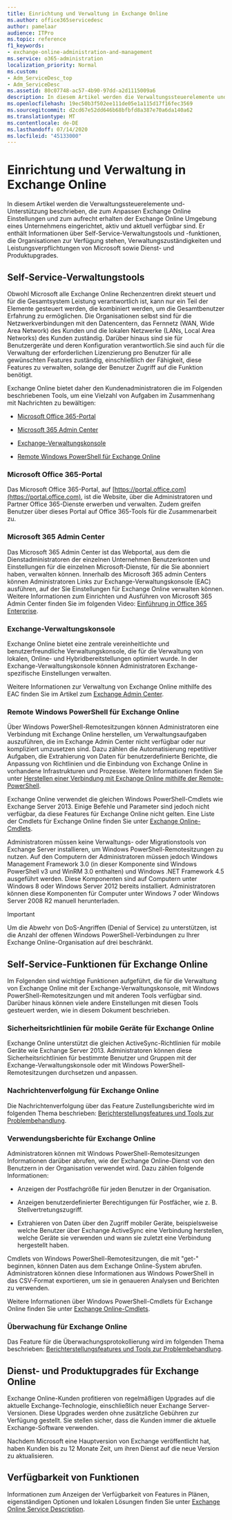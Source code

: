 ```yaml
---
title: Einrichtung und Verwaltung in Exchange Online
ms.author: office365servicedesc
author: pamelaar
audience: ITPro
ms.topic: reference
f1_keywords:
- exchange-online-administration-and-management
ms.service: o365-administration
localization_priority: Normal
ms.custom:
- Adm_ServiceDesc_top
- Adm_ServiceDesc
ms.assetid: 80c07748-ac57-4b90-97dd-a2d1115009a6
description: In diesem Artikel werden die Verwaltungssteuerelemente und-Unterstützung beschrieben, die zum Anpassen Exchange Online Einstellungen und zum aufrecht erhalten der Exchange Online Umgebung eines Unternehmens eingerichtet, aktiv und aktuell verfügbar sind. Er enthält Informationen über Self-Service-Verwaltungstools und -funktionen, die Organisationen zur Verfügung stehen, Verwaltungszuständigkeiten und Leistungsverpflichtungen von Microsoft sowie Dienst- und Produktupgrades.
ms.openlocfilehash: 19ec50b3f502ee111de05e1a115d17f16fec3569
ms.sourcegitcommit: d2cd67e52dd646b68bfbfd8a387e70a6da140a62
ms.translationtype: MT
ms.contentlocale: de-DE
ms.lasthandoff: 07/14/2020
ms.locfileid: "45133000"
---
```

# <a name="exchange-online-setup-and-administration"></a>Einrichtung und Verwaltung in Exchange Online

In diesem Artikel werden die Verwaltungssteuerelemente und-Unterstützung beschrieben, die zum Anpassen Exchange Online Einstellungen und zum aufrecht erhalten der Exchange Online Umgebung eines Unternehmens eingerichtet, aktiv und aktuell verfügbar sind. Er enthält Informationen über Self-Service-Verwaltungstools und -funktionen, die Organisationen zur Verfügung stehen, Verwaltungszuständigkeiten und Leistungsverpflichtungen von Microsoft sowie Dienst- und Produktupgrades.
  
## <a name="self-service-administration-tools"></a>Self-Service-Verwaltungstools

Obwohl Microsoft alle Exchange Online Rechenzentren direkt steuert und für die Gesamtsystem Leistung verantwortlich ist, kann nur ein Teil der Elemente gesteuert werden, die kombiniert werden, um die Gesamtbenutzer Erfahrung zu ermöglichen. Die Organisationen selbst sind für die Netzwerkverbindungen mit den Datencentern, das Fernnetz (WAN, Wide Area Network) des Kunden und die lokalen Netzwerke (LANs, Local Area Networks) des Kunden zuständig. Darüber hinaus sind sie für Benutzergeräte und deren Konfiguration verantwortlich.Sie sind auch für die Verwaltung der erforderlichen Lizenzierung pro Benutzer für alle gewünschten Features zuständig, einschließlich der Fähigkeit, diese Features zu verwalten, solange der Benutzer Zugriff auf die Funktion benötigt.
  
Exchange Online bietet daher den Kundenadministratoren die im Folgenden beschriebenen Tools, um eine Vielzahl von Aufgaben im Zusammenhang mit Nachrichten zu bewältigen:
  
- [Microsoft Office 365-Portal](exchange-online-setup-and-administration.md#microsoft-office-365-portal)
    
- [Microsoft 365 Admin Center](#microsoft-365-admin-center)
    
- [Exchange-Verwaltungskonsole](exchange-online-setup-and-administration.md#exchange-admin-center)
    
- [Remote Windows PowerShell für Exchange Online](exchange-online-setup-and-administration.md#remote-windows-powershell-for-exchange-online)
    
### <a name="microsoft-office-365-portal"></a>Microsoft Office 365-Portal

Das Microsoft Office 365-Portal, auf [https://portal.office.com](https://portal.office.com), ist die Website, über die Administratoren und Partner Office 365-Dienste erwerben und verwalten. Zudem greifen Benutzer über dieses Portal auf Office 365-Tools für die Zusammenarbeit zu.
  
### <a name="microsoft-365-admin-center"></a>Microsoft 365 Admin Center

Das Microsoft 365 Admin Center ist das Webportal, aus dem die Dienstadministratoren der einzelnen Unternehmen Benutzerkonten und Einstellungen für die einzelnen Microsoft-Dienste, für die Sie abonniert haben, verwalten können. Innerhalb des Microsoft 365 admin Centers können Administratoren Links zur Exchange-Verwaltungskonsole (EAC) ausführen, auf der Sie Einstellungen für Exchange Online verwalten können. Weitere Informationen zum Einrichten und Ausführen von Microsoft 365 Admin Center finden Sie im folgenden Video: [Einführung in Office 365 Enterprise](https://go.microsoft.com/fwlink/p/?LinkId=271806).
  
### <a name="exchange-admin-center"></a>Exchange-Verwaltungskonsole

Exchange Online bietet eine zentrale vereinheitlichte und benutzerfreundliche Verwaltungskonsole, die für die Verwaltung von lokalen, Online- und Hybridbereitstellungen optimiert wurde. In der Exchange-Verwaltungskonsole können Administratoren Exchange-spezifische Einstellungen verwalten.
  
Weitere Informationen zur Verwaltung von Exchange Online mithilfe des EAC finden Sie im Artikel zum [Exchange Admin Center](https://go.microsoft.com/fwlink/p/?LinkId=271807).
  
### <a name="remote-windows-powershell-for-exchange-online"></a>Remote Windows PowerShell für Exchange Online

Über Windows PowerShell-Remotesitzungen können Administratoren eine Verbindung mit Exchange Online herstellen, um Verwaltungsaufgaben auszuführen, die im Exchange Admin Center nicht verfügbar oder nur kompliziert umzusetzen sind. Dazu zählen die Automatisierung repetitiver Aufgaben, die Extrahierung von Daten für benutzerdefinierte Berichte, die Anpassung von Richtlinien und die Einbindung von Exchange Online in vorhandene Infrastrukturen und Prozesse. Weitere Informationen finden Sie unter [Herstellen einer Verbindung mit Exchange Online mithilfe der Remote-PowerShell](https://go.microsoft.com/fwlink/p/?LinkId=308994).
  
Exchange Online verwendet die gleichen Windows PowerShell-Cmdlets wie Exchange Server 2013. Einige Befehle und Parameter sind jedoch nicht verfügbar, da diese Features für Exchange Online nicht gelten. Eine Liste der Cmdlets für Exchange Online finden Sie unter [Exchange Online-Cmdlets](https://go.microsoft.com/fwlink/p/?LinkId=271808).
  
Administratoren müssen keine Verwaltungs- oder Migrationstools von Exchange Server installieren, um Windows PowerShell-Remotesitzungen zu nutzen. Auf den Computern der Administratoren müssen jedoch Windows Management Framework 3.0 (in dieser Komponente sind Windows PowerShell v3 und WinRM 3.0 enthalten) und Windows .NET Framework 4.5 ausgeführt werden. Diese Komponenten sind auf Computern unter Windows 8 oder Windows Server 2012 bereits installiert. Administratoren können diese Komponenten für Computer unter Windows 7 oder Windows Server 2008 R2 manuell herunterladen.
  
> [!IMPORTANT]
> Um die Abwehr von DoS-Angriffen (Denial of Service) zu unterstützen, ist die Anzahl der offenen Windows PowerShell-Verbindungen zu Ihrer Exchange Online-Organisation auf drei beschränkt. 
  
## <a name="self-service-capabilities-for-exchange-online"></a>Self-Service-Funktionen für Exchange Online

Im Folgenden sind wichtige Funktionen aufgeführt, die für die Verwaltung von Exchange Online mit der Exchange-Verwaltungskonsole, mit Windows PowerShell-Remotesitzungen und mit anderen Tools verfügbar sind. Darüber hinaus können viele andere Einstellungen mit diesen Tools gesteuert werden, wie in diesem Dokument beschrieben.
  
### <a name="mobile-device-security-policies-for-exchange-online"></a>Sicherheitsrichtlinien für mobile Geräte für Exchange Online

Exchange Online unterstützt die gleichen ActiveSync-Richtlinien für mobile Geräte wie Exchange Server 2013. Administratoren können diese Sicherheitsrichtlinien für bestimmte Benutzer und Gruppen mit der Exchange-Verwaltungskonsole oder mit Windows PowerShell-Remotesitzungen durchsetzen und anpassen.
  
### <a name="message-tracking-for-exchange-online"></a>Nachrichtenverfolgung für Exchange Online

Die Nachrichtenverfolgung über das Feature Zustellungsberichte wird im folgenden Thema beschrieben: [Berichterstellungsfeatures und Tools zur Problembehandlung](reporting-features-and-troubleshooting-tools.md).
  
### <a name="usage-reporting-for-exchange-online"></a>Verwendungsberichte für Exchange Online

Administratoren können mit Windows PowerShell-Remotesitzungen Informationen darüber abrufen, wie der Exchange Online-Dienst von den Benutzern in der Organisation verwendet wird. Dazu zählen folgende Informationen:
  
- Anzeigen der Postfachgröße für jeden Benutzer in der Organisation.
    
- Anzeigen benutzerdefinierter Berechtigungen für Postfächer, wie z. B. Stellvertretungszugriff.
    
- Extrahieren von Daten über den Zugriff mobiler Geräte, beispielsweise welche Benutzer über Exchange ActiveSync eine Verbindung herstellen, welche Geräte sie verwenden und wann sie zuletzt eine Verbindung hergestellt haben.
    
Cmdlets von Windows PowerShell-Remotesitzungen, die mit "get-" beginnen, können Daten aus dem Exchange Online-System abrufen. Administratoren können diese Informationen aus Windows PowerShell in das CSV-Format exportieren, um sie in genaueren Analysen und Berichten zu verwenden.
  
Weitere Informationen über Windows PowerShell-Cmdlets für Exchange Online finden Sie unter [Exchange Online-Cmdlets](https://go.microsoft.com/fwlink/p/?LinkId=271808).
  
### <a name="auditing-for-exchange-online"></a>Überwachung für Exchange Online

Das Feature für die Überwachungsprotokollierung wird im folgenden Thema beschrieben: [Berichterstellungsfeatures und Tools zur Problembehandlung](reporting-features-and-troubleshooting-tools.md).
  
## <a name="service-and-product-upgrades-for-exchange-online"></a>Dienst- und Produktupgrades für Exchange Online

Exchange Online-Kunden profitieren von regelmäßigen Upgrades auf die aktuelle Exchange-Technologie, einschließlich neuer Exchange Server-Versionen. Diese Upgrades werden ohne zusätzliche Gebühren zur Verfügung gestellt. Sie stellen sicher, dass die Kunden immer die aktuelle Exchange-Software verwenden.
  
Nachdem Microsoft eine Hauptversion von Exchange veröffentlicht hat, haben Kunden bis zu 12 Monate Zeit, um ihren Dienst auf die neue Version zu aktualisieren.
  
## <a name="feature-availability"></a>Verfügbarkeit von Funktionen

Informationen zum Anzeigen der Verfügbarkeit von Features in Plänen, eigenständigen Optionen und lokalen Lösungen finden Sie unter [Exchange Online Service Description](exchange-online-service-description.md).
  